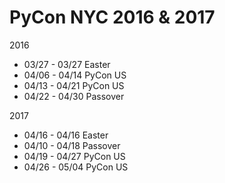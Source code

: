 PyCon NYC 2016 & 2017
=====================

2016

- 03/27 - 03/27 Easter
- 04/06 - 04/14 PyCon US
- 04/13 - 04/21 PyCon US
- 04/22 - 04/30 Passover

2017

- 04/16 - 04/16 Easter
- 04/10 - 04/18 Passover
- 04/19 - 04/27 PyCon US
- 04/26 - 05/04 PyCon US
